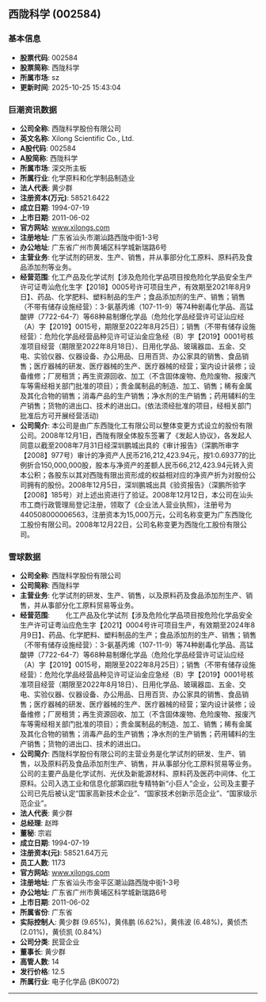 ## 西陇科学 (002584)

### 基本信息

- **股票代码**: 002584
- **股票简称**: 西陇科学
- **所属市场**: sz
- **更新时间**: 2025-10-25 15:43:04

### 巨潮资讯数据

- **公司全称**: 西陇科学股份有限公司
- **英文名称**: Xilong Scientific Co., Ltd.
- **A股代码**: 002584
- **A股简称**: 西陇科学
- **所属市场**: 深交所主板
- **所属行业**: 化学原料和化学制品制造业
- **法人代表**: 黄少群
- **注册资本(万元)**: 58521.6422
- **成立日期**: 1994-07-19
- **上市日期**: 2011-06-02
- **官方网站**: www.xilongs.com
- **注册地址**: 广东省汕头市潮汕路西陇中街1-3号
- **办公地址**: 广东省广州市黄埔区科学城新瑞路6号
- **主营业务**: 化学试剂的研发、生产、销售，并从事部分化工原料、原料药及食品添加剂等业务。
- **经营范围**: 化工产品及化学试剂【涉及危险化学品项目按危险化学品安全生产许可证粤汕危化生字【2018】0005号许可项目生产，有效期至2021年8月9日】、药品、化学肥料、塑料制品的生产；食品添加剂的生产、销售；销售（不带有储存设施经营）：3-氨基丙烯（107-11-9）等74种剧毒化学品、高锰酸钾（7722-64-7）等68种易制爆化学品（危险化学品经营许可证汕应经（A）字【2019】0015号，期限至2022年8月25日）；销售（不带有储存设施经营）：危险化学品经营品种见许可证汕金应急经（B）字【2019】0001号核准项目经营（期限至2022年8月18日）、日用化学品、玻璃器皿、五金、交电、实验仪器、仪器设备、办公用品、日用百货、办公家具的销售、食品销售；医疗器械的研发、医疗器械的生产、医疗器械的经营；室内设计装修；设备维修；厂房租赁；再生资源回收、加工（不含固体废物、危险废物、报废汽车等需经相关部门批准的项目）；贵金属制品的制造、加工、销售；稀有金属及其化合物的销售；消毒产品的生产销售；净水剂的生产销售；药用辅料的生产销售；货物的进出口、技术的进出口。(依法须经批准的项目，经相关部门批准后方可开展经营活动)
- **公司简介**: 本公司是由广东西陇化工有限公司以整体变更方式设立的股份有限公司。2008年12月1日，西陇有限全体股东签署了《发起人协议》，各发起人同意以截至2008年7月31日经深圳鹏城出具的《审计报告》（深鹏所审字【2008】977号）审计的净资产人民币216,212,423.94元，按1:0.69377的比例折合150,000,000股，股本与净资产的差额人民币66,212,423.94元转入资本公积；各股东以其对西陇有限出资形成的权益相对应的净资产折为对股份公司拥有的股份。2008年12月5日，深圳鹏城出具《验资报告》（深鹏所验字【2008】185号）对上述出资进行了验证。2008年12月12日，本公司在汕头市工商行政管理局登记注册，领取了《企业法人营业执照》，注册号为440508000006563，注册资本为15,000万元，公司名称变更为广东西陇化工股份有限公司。2008年12月22日，公司名称变更为西陇化工股份有限公司。

### 雪球数据

- **公司全称**: 西陇科学股份有限公司
- **公司简称**: 西陇科学
- **主营业务**: 化学试剂的研发、生产、销售，以及原料药及食品添加剂生产、销售，并从事部分化工原料贸易等业务。
- **经营范围**: 　　化工产品及化学试剂【涉及危险化学品项目按危险化学品安全生产许可证粤汕应危生字【2021】0004号许可项目生产，有效期至2024年8月9日】、药品、化学肥料、塑料制品的生产；食品添加剂的生产、销售；销售（不带有储存设施经营）：3-氨基丙烯（107-11-9）等74种剧毒化学品、高锰酸钾（7722-64-7）等68种易制爆化学品（危险化学品经营许可证汕应经（A）字【2019】0015号，期限至2022年8月25日）；销售（不带有储存设施经营）：危险化学品经营品种见许可证汕金应急经（B）字【2019】0001号核准项目经营（期限至2022年8月18日）、日用化学品、玻璃器皿、五金、交电、实验仪器、仪器设备、办公用品、日用百货、办公家具的销售、食品销售；医疗器械的研发、医疗器械的生产、医疗器械的经营；室内设计装修；设备维修；厂房租赁；再生资源回收、加工（不含固体废物、危险废物、报废汽车等需经相关部门批准的项目）；贵金属制品的制造、加工、销售；稀有金属及其化合物的销售；消毒产品的生产销售；净水剂的生产销售；药用辅料的生产销售；货物的进出口、技术的进出口。
- **公司简介**: 西陇科学股份有限公司的主营业务是化学试剂的研发、生产、销售，以及原料药及食品添加剂生产、销售，并从事部分化工原料贸易等业务。公司的主要产品是化学试剂、光伏及新能源材料、原料药及医药中间体、化工原料。公司入选工业和信息化部第四批专精特新“小巨人”企业，公司及主要子公司已先后被认定“国家高新技术企业”、“国家技术创新示范企业”、“国家级示范企业”。
- **法人代表**: 黄少群
- **总经理**: 赵晔
- **董秘**: 宗岩
- **成立日期**: 1994-07-19
- **注册资本(元)**: 58521.64万元
- **员工人数**: 1173
- **官方网站**: www.xilongs.com
- **注册地址**: 广东省汕头市金平区潮汕路西陇中街1-3号
- **办公地址**: 广东省广州市黄埔区科学城新瑞路6号
- **上市日期**: 2011-06-02
- **所属省份**: 广东省
- **实际控制人**: 黄少群 (9.65%)，黄伟鹏 (6.62%)，黄伟波 (6.48%)，黄侦杰 (2.01%)，黄侦凯 (0.84%)
- **公司分类**: 民营企业
- **董事长**: 黄少群
- **高管人数**: 14
- **发行价格**: 12.5
- **所属行业**: 电子化学品 (BK0072)

---